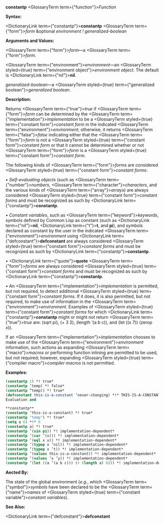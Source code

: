 **constantp** <GlossaryTerm  term={"function"}><i>Function</i></GlossaryTerm> 



**Syntax:** 



<DictionaryLink  term={"constantp"}><b>constantp</b></DictionaryLink> <GlossaryTerm  term={"form"}><i>form</i></GlossaryTerm> &amp;optional *environment ! generalized-boolean* 



**Arguments and Values:** 



<GlossaryTerm  term={"form"}><i>form</i></GlossaryTerm>—a <GlossaryTerm  term={"form"}><i>form</i></GlossaryTerm>. 



<GlossaryTerm  term={"environment"}><i>environment</i></GlossaryTerm>—an <GlossaryTerm styled={true} term={"environment object"}><i>environment object</i></GlossaryTerm>. The default is <DictionaryLink  term={"nil"}><b>nil</b></DictionaryLink>. 



*generalized-boolean*—a <GlossaryTerm styled={true} term={"generalized boolean"}><i>generalized boolean</i></GlossaryTerm>. 



**Description:** 



Returns <GlossaryTerm  term={"true"}><i>true</i></GlossaryTerm> if <GlossaryTerm  term={"form"}><i>form</i></GlossaryTerm> can be determined by the <GlossaryTerm  term={"implementation"}><i>implementation</i></GlossaryTerm> to be a <GlossaryTerm styled={true} term={"constant form"}><i>constant form</i></GlossaryTerm> in the indicated <GlossaryTerm  term={"environment"}><i>environment</i></GlossaryTerm>; otherwise, it returns <GlossaryTerm  term={"false"}><i>false</i></GlossaryTerm> indicating either that the <GlossaryTerm  term={"form"}><i>form</i></GlossaryTerm> is not a <GlossaryTerm styled={true} term={"constant form"}><i>constant form</i></GlossaryTerm> or that it cannot be determined whether or not <GlossaryTerm  term={"form"}><i>form</i></GlossaryTerm> is a <GlossaryTerm styled={true} term={"constant form"}><i>constant form</i></GlossaryTerm>. 



The following kinds of <GlossaryTerm  term={"form"}><i>forms</i></GlossaryTerm> are considered <GlossaryTerm styled={true} term={"constant form"}><i>constant forms</i></GlossaryTerm>: 



*• Self-evaluating objects* (such as <GlossaryTerm  term={"number"}><i>numbers</i></GlossaryTerm>, <GlossaryTerm  term={"character"}><i>characters</i></GlossaryTerm>, and the various kinds of <GlossaryTerm  term={"array"}><i>arrays</i></GlossaryTerm>) are always considered <GlossaryTerm styled={true} term={"constant form"}><i>constant forms</i></GlossaryTerm> and must be recognized as such by <DictionaryLink  term={"constantp"}><b>constantp</b></DictionaryLink>. 



*• Constant variables*, such as <GlossaryTerm  term={"keyword"}><i>keywords</i></GlossaryTerm>, symbols defined by Common Lisp as constant (such as <DictionaryLink  term={"nil"}><b>nil</b></DictionaryLink>, <DictionaryLink  term={"t"}><b>t</b></DictionaryLink>, and **pi**), and symbols declared as constant by the user in the indicated <GlossaryTerm  term={"environment"}><i>environment</i></GlossaryTerm> using <DictionaryLink  term={"defconstant"}><b>defconstant</b></DictionaryLink> are always considered <GlossaryTerm styled={true} term={"constant form"}><i>constant forms</i></GlossaryTerm> and must be recognized as such by <DictionaryLink  term={"constantp"}><b>constantp</b></DictionaryLink>. 



*•* <DictionaryLink  term={"quote"}><b>quote</b></DictionaryLink> <GlossaryTerm  term={"form"}><i>forms</i></GlossaryTerm> are always considered <GlossaryTerm styled={true} term={"constant form"}><i>constant forms</i></GlossaryTerm> and must be recognized as such by <DictionaryLink  term={"constantp"}><b>constantp</b></DictionaryLink>. 



*•* An <GlossaryTerm  term={"implementation"}><i>implementation</i></GlossaryTerm> is permitted, but not required, to detect additional <GlossaryTerm styled={true} term={"constant form"}><i>constant forms</i></GlossaryTerm>. If it does, it is also permitted, but not required, to make use of information in the <GlossaryTerm  term={"environment"}><i>environment</i></GlossaryTerm>. Examples of <GlossaryTerm styled={true} term={"constant form"}><i>constant forms</i></GlossaryTerm> for which <DictionaryLink  term={"constantp"}><b>constantp</b></DictionaryLink> might or might not return <GlossaryTerm  term={"true"}><i>true</i></GlossaryTerm> are: (sqrt pi), (+ 3 2), (length ’(a b c)), and (let ((x 7)) (zerop x)). 



If an <GlossaryTerm  term={"implementation"}><i>implementation</i></GlossaryTerm> chooses to make use of the <GlossaryTerm  term={"environment"}><i>environment</i></GlossaryTerm> information, such actions as expanding <GlossaryTerm  term={"macro"}><i>macros</i></GlossaryTerm> or performing function inlining are permitted to be used, but not required; however, expanding <GlossaryTerm styled={true} term={"compiler macro"}><i>compiler macros</i></GlossaryTerm> is not permitted. 



**Examples:**
```lisp
(constantp 1) *! true* 
(constantp ’temp) *! false* 
(constantp ”temp)) *! true* 
(defconstant this-is-a-constant ’never-changing) *!* THIS-IS-A-CONSTANT 
Evaluation and 

**constantp** 
(constantp ’this-is-a-constant) *! true* 
(constantp "temp") *! true* 
(setq a 6) *!* 6 
(constantp a) *! true* 
(constantp ’(sin pi)) *! implementation-dependent* 
(constantp ’(car ’(x))) *! implementation-dependent* 
(constantp ’(eql x x)) *! implementation-dependent* 
(constantp ’(typep x ’nil)) *! implementation-dependent* 
(constantp ’(typep x ’t)) *! implementation-dependent* 
(constantp ’(values this-is-a-constant)) *! implementation-dependent* 
(constantp ’(values ’x ’y)) *! implementation-dependent* 
(constantp ’(let ((a ’(a b c))) (+ (length a) 6))) *! implementation-dependent* 
```
**Aected By:** 



The state of the global environment (*e.g.*, which <GlossaryTerm  term={"symbol"}><i>symbols</i></GlossaryTerm> have been declared to be the <GlossaryTerm  term={"name"}><i>names</i></GlossaryTerm> of <GlossaryTerm styled={true} term={"constant variable"}><i>constant variables</i></GlossaryTerm>). 



**See Also:** 



<DictionaryLink  term={"defconstant"}><b>defconstant</b></DictionaryLink> 





